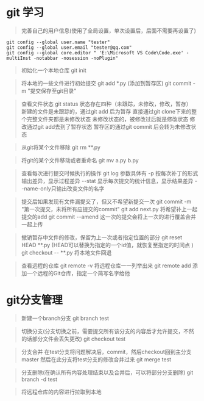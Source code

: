 # git 学习
> 完善自己的用户信息(使用了全局设置，单次设置后，后面不需要再设置了)  
```
git config --global user.name "tester"   
git config --global user.email "tester@qq.com"
git config --global core.editor " 'E:\Microsoft VS Code\Code.exe' -multiInst -notabbar -nosession -noPlugin"  
```
> 初始化一个本地仓库
git init

> 将本地的一些文件进行初始提交
git add *.py (添加到暂存区)
git commit -m "提交保存至git目录"

> 查看文件状态
git status
状态存在四种（未跟踪，未修改，修改，暂存）
    新建的文件是未跟踪的，通过git add 后为暂存
    直接通过git clone下来的整个完整文件夹都是未修改状态
    未修改状态的，被修改过后就是修改状态
    修改通过git add去到了暂存状态
    暂存区的通过git commit 后会转为未修改状态

> 从git将某个文件移除
git rm **.py

> 将git的某个文件移动或者重命名
git mv a.py b.py

> 查看每次进行提交时候执行的操作
git log 
参数具体有 
    -p 按每次补丁的形式输出差异，显示过程差异
    --stat 显示每次提交的统计信息，显示结果差异
    --name-only只输出改变文件的名字

> 提交后如果发现有文件漏提交了，但又不希望新提交一次
git commit -m "第一次提交，未将所有应提交的commit"
git add next.py 将希望补上一起提交的add
git commit --amend 这一次的提交会将上一次的进行覆盖合并一起上传


> 撤销暂存中文件的修改，保留为上一次或者指定位置的部分
git reset HEAD **.py (HEAD可以替换为指定的一个id值，就恢复至指定的时间点 )
git checkout -- **.py 将本地文件回退

> 查看远程的仓库
git remote -v 将远程仓库一一列举出来
git remote  add <name> <url>添加一个远程的Git仓库，指定一个简写名字给他


# git分支管理
> 新建一个branch分支
git branch test

> 切换分支(分支切换之前，需要提交所有该分支的内容后才允许提交，不然的话部分文件会丢失更改)
git checkout test

> 分支合并
在test分支将问题解决后，commit，然后checkout回到主分支master
然后在此分支将test分支的修改合并过来
git merge test

>分支删除(在确认所有内容处理结束以及合并后，可以将部分分支删除)
git branch -d test

>将远程仓库的内容进行拉取到本地
